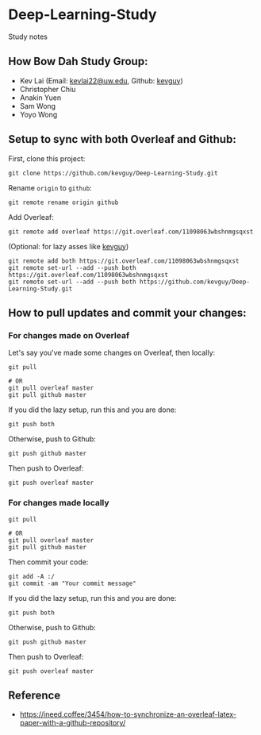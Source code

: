 # Deep-Learning-Study
Study notes

## How Bow Dah Study Group:
 - Kev Lai (Email: kevlai22@uw.edu, Github: [kevguy](https://github.com/kevguy))
 - Christopher Chiu
 - Anakin Yuen
 - Sam Wong
 - Yoyo Wong

## Setup to sync with both Overleaf and Github:
First, clone this project:

```
git clone https://github.com/kevguy/Deep-Learning-Study.git
```

Rename `origin` to `github`:

```
git remote rename origin github
```

Add Overleaf:

```
git remote add overleaf https://git.overleaf.com/11098063wbshnmgsqxst
```

(Optional: for lazy asses like [kevguy](https://github.com/kevguy))
```
git remote add both https://git.overleaf.com/11098063wbshnmgsqxst
git remote set-url --add --push both https://git.overleaf.com/11098063wbshnmgsqxst
git remote set-url --add --push both https://github.com/kevguy/Deep-Learning-Study.git
```

## How to pull updates and commit your changes:
### For changes made on Overleaf
Let's say you've made some changes on Overleaf, then locally:
```
git pull

# OR
git pull overleaf master
git pull github master
```

If you did the lazy setup, run this and you are done:
```
git push both
```

Otherwise, push to Github:

```
git push github master
```

Then push to Overleaf:

```
git push overleaf master
```

### For changes made locally
```
git pull

# OR
git pull overleaf master
git pull github master
```

Then commit your code:
```
git add -A :/
git commit -am "Your commit message"
```

If you did the lazy setup, run this and you are done:
```
git push both
```

Otherwise, push to Github:

```
git push github master
```

Then push to Overleaf:

```
git push overleaf master
```

## Reference
- https://ineed.coffee/3454/how-to-synchronize-an-overleaf-latex-paper-with-a-github-repository/
